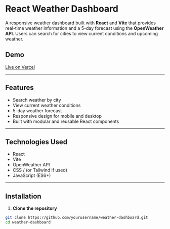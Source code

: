 # React Weather Dashboard

A responsive weather dashboard built with **React** and **Vite** that provides real-time weather information and a 5-day forecast using the **OpenWeather API**. Users can search for cities to view current conditions and upcoming weather.  

## Demo
[Live on Vercel](#) <!-- Replace # with your Vercel link -->

---

## Features
- Search weather by city
- View current weather conditions
- 5-day weather forecast
- Responsive design for mobile and desktop
- Built with modular and reusable React components

---

## Technologies Used
- React
- Vite
- OpenWeather API
- CSS / (or Tailwind if used)
- JavaScript (ES6+)

---

## Installation

1. **Clone the repository**
```bash
git clone https://github.com/yourusername/weather-dashboard.git
cd weather-dashboard
